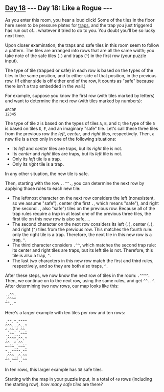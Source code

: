 [Day 18](https://adventofcode.com/2016/day/18) 
 \--- Day 18: Like a Rogue ---
----------

As you enter this room, you hear a loud click! Some of the tiles in the floor here seem to be pressure plates for [traps](https://nethackwiki.com/wiki/Trap), and the trap you just triggered has run out of... whatever it tried to do to you. You doubt you'll be so lucky next time.

Upon closer examination, the traps and safe tiles in this room seem to follow a pattern. The tiles are arranged into rows that are all the same width; you take note of the safe tiles (`.`) and traps (`^`) in the first row (your puzzle input).

The type of tile (trapped or safe) in each row is based on the types of the tiles in the same position, and to either side of that position, in the previous row. (If either side is off either end of the row, it counts as "safe" because there isn't a trap embedded in the wall.)

For example, suppose you know the first row (with tiles marked by letters) and want to determine the next row (with tiles marked by numbers):

```
ABCDE
12345

```

The type of tile `2` is based on the types of tiles `A`, `B`, and `C`; the type of tile `5` is based on tiles `D`, `E`, and an imaginary "safe" tile. Let's call these three tiles from the previous row the *left*, *center*, and *right* tiles, respectively. Then, a new tile is a *trap* only in one of the following situations:

* Its *left* and *center* tiles are traps, but its *right* tile is not.
* Its *center* and *right* tiles are traps, but its *left* tile is not.
* Only its *left* tile is a trap.
* Only its *right* tile is a trap.

In any other situation, the new tile is safe.

Then, starting with the row `..^^.`, you can determine the next row by applying those rules to each new tile:

* The leftmost character on the next row considers the left (nonexistent, so we assume "safe"), center (the first `.`, which means "safe"), and right (the second `.`, also "safe") tiles on the previous row. Because all of the trap rules require a trap in at least one of the previous three tiles, the first tile on this new row is also safe, `.`.
* The second character on the next row considers its left (`.`), center (`.`), and right (`^`) tiles from the previous row. This matches the fourth rule: only the right tile is a trap. Therefore, the next tile in this new row is a trap, `^`.
* The third character considers `.^^`, which matches the second trap rule: its center and right tiles are traps, but its left tile is not. Therefore, this tile is also a trap, `^`.
* The last two characters in this new row match the first and third rules, respectively, and so they are both also traps, `^`.

After these steps, we now know the next row of tiles in the room: `.^^^^`. Then, we continue on to the next row, using the same rules, and get `^^..^`. After determining two new rows, our map looks like this:

```
..^^.
.^^^^
^^..^

```

Here's a larger example with ten tiles per row and ten rows:

```
.^^.^.^^^^
^^^...^..^
^.^^.^.^^.
..^^...^^^
.^^^^.^^.^
^^..^.^^..
^^^^..^^^.
^..^^^^.^^
.^^^..^.^^
^^.^^^..^^

```

In ten rows, this larger example has `38` safe tiles.

Starting with the map in your puzzle input, in a total of `40` rows (including the starting row), *how many safe tiles* are there?